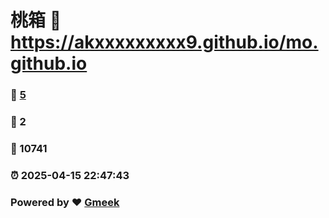 # 桃箱 :link: https://akxxxxxxxxx9.github.io/mo.github.io 
### :page_facing_up: [5](https://akxxxxxxxxx9.github.io/mo.github.io/tag.html) 
### :speech_balloon: 2 
### :hibiscus: 10741 
### :alarm_clock: 2025-04-15 22:47:43 
### Powered by :heart: [Gmeek](https://github.com/Meekdai/Gmeek)
